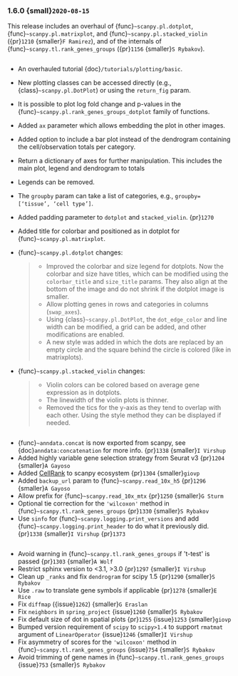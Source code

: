 ### 1.6.0 {small}`2020-08-15`

This release includes an overhaul of {func}`~scanpy.pl.dotplot`, {func}`~scanpy.pl.matrixplot`, and {func}`~scanpy.pl.stacked_violin` ({pr}`1210` {smaller}`F Ramirez`), and of the internals of {func}`~scanpy.tl.rank_genes_groups` ({pr}`1156` {smaller}`S Rybakov`).

~~~{rubric} Overhaul of {func}`~scanpy.pl.dotplot`, {func}`~scanpy.pl.matrixplot`, and {func}`~scanpy.pl.stacked_violin` {pr}`1210` {smaller}`F Ramirez`
~~~

- An overhauled tutorial {doc}`/tutorials/plotting/basic`.

- New plotting classes can be accessed directly (e.g., {class}`~scanpy.pl.DotPlot`) or using the `return_fig` param.

- It is possible to plot log fold change and p-values in the {func}`~scanpy.pl.rank_genes_groups_dotplot` family of functions.

- Added `ax` parameter which allows embedding the plot in other images.

- Added option to include a bar plot instead of the dendrogram containing the cell/observation totals per category.

- Return a dictionary of axes for further manipulation. This includes the main plot, legend and dendrogram to totals

- Legends can be removed.

- The `groupby` param can take a list of categories, e.g., `groupby=[‘tissue’, ‘cell type’]`.

- Added padding parameter to `dotplot` and `stacked_violin`. {pr}`1270`

- Added title for colorbar and positioned as in dotplot for {func}`~scanpy.pl.matrixplot`.

- {func}`~scanpy.pl.dotplot` changes:

  > - Improved the colorbar and size legend for dotplots. Now the colorbar and size have titles, which can be modified using the `colorbar_title` and `size_title` params. They also align at the bottom of the image and do not shrink if the dotplot image is smaller.
  > - Allow plotting genes in rows and categories in columns (`swap_axes`).
  > - Using {class}`~scanpy.pl.DotPlot`, the `dot_edge_color` and line width can be modified, a grid can be added, and other modifications are enabled.
  > - A new style was added in which the dots are replaced by an empty circle and the square behind the circle is colored (like in matrixplots).

- {func}`~scanpy.pl.stacked_violin` changes:

  > - Violin colors can be colored based on average gene expression as in dotplots.
  > - The linewidth of the violin plots is thinner.
  > - Removed the tics for the y-axis as they tend to overlap with each other. Using the style method they can be displayed if needed.

```{rubric} Additions
```

- {func}`~anndata.concat` is now exported from scanpy, see {doc}`anndata:concatenation` for more info. {pr}`1338` {smaller}`I Virshup`
- Added highly variable gene selection strategy from Seurat v3 {pr}`1204` {smaller}`A Gayoso`
- Added [CellRank](https://github.com/theislab/cellrank/) to scanpy ecosystem {pr}`1304` {smaller}`giovp`
- Added `backup_url` param to {func}`~scanpy.read_10x_h5` {pr}`1296` {smaller}`A Gayoso`
- Allow prefix for {func}`~scanpy.read_10x_mtx` {pr}`1250`  {smaller}`G Sturm`
- Optional tie correction for the `'wilcoxon'` method in {func}`~scanpy.tl.rank_genes_groups` {pr}`1330`  {smaller}`S Rybakov`
- Use `sinfo` for {func}`~scanpy.logging.print_versions` and add {func}`~scanpy.logging.print_header` to do what it previously did. {pr}`1338` {smaller}`I Virshup` {pr}`1373`

```{rubric} Bug fixes
```

- Avoid warning in {func}`~scanpy.tl.rank_genes_groups` if 't-test' is passed {pr}`1303` {smaller}`A Wolf`
- Restrict sphinx version to \<3.1, >3.0 {pr}`1297`  {smaller}`I Virshup`
- Clean up `_ranks` and fix `dendrogram` for scipy 1.5 {pr}`1290` {smaller}`S Rybakov`
- Use `.raw` to translate gene symbols if applicable {pr}`1278` {smaller}`E Rice`
- Fix `diffmap` ({issue}`1262`) {smaller}`G Eraslan`
- Fix `neighbors` in `spring_project` {issue}`1260`  {smaller}`S Rybakov`
- Fix default size of dot in spatial plots {pr}`1255` {issue}`1253` {smaller}`giovp`
- Bumped version requirement of `scipy` to `scipy>1.4` to support `rmatmat` argument of `LinearOperator` {issue}`1246` {smaller}`I Virshup`
- Fix asymmetry of scores for the `'wilcoxon'` method in {func}`~scanpy.tl.rank_genes_groups` {issue}`754`  {smaller}`S Rybakov`
- Avoid trimming of gene names in {func}`~scanpy.tl.rank_genes_groups` {issue}`753`  {smaller}`S Rybakov`
